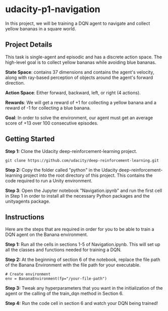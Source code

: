 # udacity-p1-navigation

In this project, we will be training a DQN agent to navigate and collect yellow bananas in a square world.

## Project Details

This task is single-agent and episodic and has a discrete action space. The high-level goal is to collect yellow bananas while avoiding blue bananas.

**State Space**: contains 37 dimensions and contains the agent's velocity, along with ray-based perception of objects around the agent's forward direction.

**Action Space**: Either forward, backward, left, or right (4 actions).

**Rewards**: We will get a reward of +1 for collecting a yellow banana and a reward of -1 for collecting a blue banana.

**Goal**: In order to solve the environment, our  agent must get an average score of +13 over 100 consecutive episodes.

## Getting Started

**Step 1:** Clone the Udacity deep-reinforcement-learning project.

```
git clone https://github.com/udacity/deep-reinforcement-learning.git
```

**Step 2:** Copy the folder called "python" in the Udacity deep-reinforcement-learning project into the root directory of this project. This contains the code required to run a Unity environment.

**Step 3**: Open the Jupyter notebook "Navigation.ipynb" and run the first cell in Step 1 in order to install all the necessary Python packages and the unityagents package.

## Instructions

Here are the steps that are required in order for you to be able to train a DQN agent on the Banana environment.

**Step 1:** Run all the cells in sections 1-5 of Navigation.ipynb. This will set up all the classes and functions needed for training a DQN.

**Step 2:** At the beginning of section 6 of the notebook, replace the file path of the Banana Environment with the file path for your executable.

```
# Create environment
env = BananaEnvironment(fp="/your-file-path")
```

**Step 3:** Tweak any hyperparameters that you want in the initialization of the agent or the calling of the train_dqn method in Section 6.

**Step 4:** Run the code cell in section 6 and watch your DQN being trained!